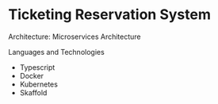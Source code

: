 # Ticketing Reservation System

Architecture: Microservices Architecture

Languages and Technologies

- Typescript
- Docker
- Kubernetes
- Skaffold
